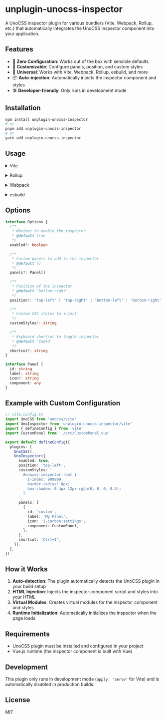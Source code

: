 # unplugin-unocss-inspector

A UnoCSS inspector plugin for various bundlers (Vite, Webpack, Rollup, etc.) that automatically integrates the UnoCSS Inspector component into your application.

## Features

- 🎯 **Zero Configuration**: Works out of the box with sensible defaults
- 🎨 **Customizable**: Configure panels, position, and custom styles
- 🚀 **Universal**: Works with Vite, Webpack, Rollup, esbuild, and more
- 📦 **Auto-injection**: Automatically injects the inspector component and styles
- 🛠 **Developer-friendly**: Only runs in development mode

## Installation

```bash
npm install unplugin-unocss-inspector
# or
pnpm add unplugin-unocss-inspector
# or
yarn add unplugin-unocss-inspector
```

## Usage

<details>
<summary>Vite</summary><br>

```ts
// vite.config.ts
import UnoCSS from 'unocss/vite'
import UnoInspector from 'unplugin-unocss-inspector/vite'
import { defineConfig } from 'vite'

export default defineConfig({
  plugins: [
    UnoCSS(),
    UnoInspector({
      // options
    }),
  ],
})
```

<br></details>

<details>
<summary>Rollup</summary><br>

```ts
// rollup.config.js
import UnoInspector from 'unplugin-unocss-inspector/rollup'

export default {
  plugins: [
    UnoInspector({
      // options
    }),
    // other plugins
  ],
}
```

<br></details>

<details>
<summary>Webpack</summary><br>

```ts
// webpack.config.js
module.exports = {
  /* ... */
  plugins: [
    require('unplugin-unocss-inspector/webpack')({
      // options
    }),
  ],
}
```

<br></details>

<details>
<summary>esbuild</summary><br>

```ts
// esbuild.config.js
import { build } from 'esbuild'
import UnoInspector from 'unplugin-unocss-inspector/esbuild'

build({
  /* ... */
  plugins: [
    UnoInspector({
      // options
    }),
  ],
})
```

<br></details>

## Options

```ts
interface Options {
  /**
   * Whether to enable the inspector
   * @default true
   */
  enabled?: boolean

  /**
   * Custom panels to add to the inspector
   * @default []
   */
  panels?: Panel[]

  /**
   * Position of the inspector
   * @default 'bottom-right'
   */
  position?: 'top-left' | 'top-right' | 'bottom-left' | 'bottom-right'

  /**
   * Custom CSS styles to inject
   */
  customStyles?: string

  /**
   * Keyboard shortcut to toggle inspector
   * @default 'Cmd+U'
   */
  shortcut?: string
}

interface Panel {
  id: string
  label: string
  icon?: string
  component: any
}
```

## Example with Custom Configuration

```ts
// vite.config.ts
import UnoCSS from 'unocss/vite'
import UnoInspector from 'unplugin-unocss-inspector/vite'
import { defineConfig } from 'vite'
import CustomPanel from './src/CustomPanel.vue'

export default defineConfig({
  plugins: [
    UnoCSS(),
    UnoInspector({
      enabled: true,
      position: 'top-left',
      customStyles: `
        #unocss-inspector-root {
          z-index: 999999;
          border-radius: 8px;
          box-shadow: 0 4px 12px rgba(0, 0, 0, 0.3);
        }
      `,
      panels: [
        {
          id: 'custom',
          label: 'My Panel',
          icon: 'i-carbon:settings',
          component: CustomPanel,
        },
      ],
      shortcut: 'Ctrl+I',
    }),
  ],
})
```

## How it Works

1. **Auto-detection**: The plugin automatically detects the UnoCSS plugin in your build setup
2. **HTML Injection**: Injects the inspector component script and styles into your HTML
3. **Virtual Modules**: Creates virtual modules for the inspector component and styles
4. **Runtime Initialization**: Automatically initializes the inspector when the page loads

## Requirements

- UnoCSS plugin must be installed and configured in your project
- Vue.js runtime (the inspector component is built with Vue)

## Development

This plugin only runs in development mode (`apply: 'serve'` for Vite) and is automatically disabled in production builds.

## License

MIT
